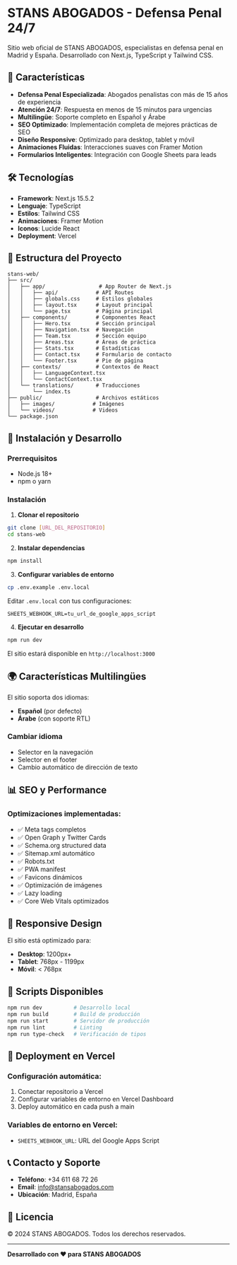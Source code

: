 # STANS ABOGADOS - Defensa Penal 24/7

Sitio web oficial de STANS ABOGADOS, especialistas en defensa penal en Madrid y España. Desarrollado con Next.js, TypeScript y Tailwind CSS.

## 🚀 Características

- **Defensa Penal Especializada**: Abogados penalistas con más de 15 años de experiencia
- **Atención 24/7**: Respuesta en menos de 15 minutos para urgencias
- **Multilingüe**: Soporte completo en Español y Árabe
- **SEO Optimizado**: Implementación completa de mejores prácticas de SEO
- **Diseño Responsive**: Optimizado para desktop, tablet y móvil
- **Animaciones Fluidas**: Interacciones suaves con Framer Motion
- **Formularios Inteligentes**: Integración con Google Sheets para leads

## 🛠️ Tecnologías

- **Framework**: Next.js 15.5.2
- **Lenguaje**: TypeScript
- **Estilos**: Tailwind CSS
- **Animaciones**: Framer Motion
- **Iconos**: Lucide React
- **Deployment**: Vercel

## 📁 Estructura del Proyecto

```
stans-web/
├── src/
│   ├── app/                 # App Router de Next.js
│   │   ├── api/            # API Routes
│   │   ├── globals.css     # Estilos globales
│   │   ├── layout.tsx      # Layout principal
│   │   └── page.tsx        # Página principal
│   ├── components/         # Componentes React
│   │   ├── Hero.tsx        # Sección principal
│   │   ├── Navigation.tsx  # Navegación
│   │   ├── Team.tsx        # Sección equipo
│   │   ├── Areas.tsx       # Áreas de práctica
│   │   ├── Stats.tsx       # Estadísticas
│   │   ├── Contact.tsx     # Formulario de contacto
│   │   └── Footer.tsx      # Pie de página
│   ├── contexts/           # Contextos de React
│   │   ├── LanguageContext.tsx
│   │   └── ContactContext.tsx
│   └── translations/       # Traducciones
│       └── index.ts
├── public/                 # Archivos estáticos
│   ├── images/            # Imágenes
│   └── videos/            # Videos
└── package.json
```

## 🚀 Instalación y Desarrollo

### Prerrequisitos

- Node.js 18+ 
- npm o yarn

### Instalación

1. **Clonar el repositorio**
```bash
git clone [URL_DEL_REPOSITORIO]
cd stans-web
```

2. **Instalar dependencias**
```bash
npm install
```

3. **Configurar variables de entorno**
```bash
cp .env.example .env.local
```

Editar `.env.local` con tus configuraciones:
```env
SHEETS_WEBHOOK_URL=tu_url_de_google_apps_script
```

4. **Ejecutar en desarrollo**
```bash
npm run dev
```

El sitio estará disponible en `http://localhost:3000`

## 🌍 Características Multilingües

El sitio soporta dos idiomas:
- **Español** (por defecto)
- **Árabe** (con soporte RTL)

### Cambiar idioma
- Selector en la navegación
- Selector en el footer
- Cambio automático de dirección de texto

## 📊 SEO y Performance

### Optimizaciones implementadas:
- ✅ Meta tags completos
- ✅ Open Graph y Twitter Cards
- ✅ Schema.org structured data
- ✅ Sitemap.xml automático
- ✅ Robots.txt
- ✅ PWA manifest
- ✅ Favicons dinámicos
- ✅ Optimización de imágenes
- ✅ Lazy loading
- ✅ Core Web Vitals optimizados

## 📱 Responsive Design

El sitio está optimizado para:
- **Desktop**: 1200px+
- **Tablet**: 768px - 1199px
- **Móvil**: < 768px

## 🔧 Scripts Disponibles

```bash
npm run dev          # Desarrollo local
npm run build        # Build de producción
npm run start        # Servidor de producción
npm run lint         # Linting
npm run type-check   # Verificación de tipos
```

## 🚀 Deployment en Vercel

### Configuración automática:
1. Conectar repositorio a Vercel
2. Configurar variables de entorno en Vercel Dashboard
3. Deploy automático en cada push a main

### Variables de entorno en Vercel:
- `SHEETS_WEBHOOK_URL`: URL del Google Apps Script

## 📞 Contacto y Soporte

- **Teléfono**: +34 611 68 72 26
- **Email**: info@stansabogados.com
- **Ubicación**: Madrid, España

## 📄 Licencia

© 2024 STANS ABOGADOS. Todos los derechos reservados.

---

**Desarrollado con ❤️ para STANS ABOGADOS**
